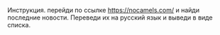 Инструкция.
перейди по ссылке https://nocamels.com/ и найди последние новости. Переведи их на русский язык и выведи в виде списка.